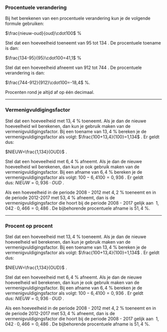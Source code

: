 ### Procentuele verandering

Bij het berekenen van een procentuele verandering kun je de volgende formule gebruiken:

$\frac{nieuw-oud}{oud}\cdot100$ %

  

Stel dat een hoeveelheid toeneemt van $95$  tot $134$ . De procentuele toename is dan:

$\frac{134-95}{95}\cdot100=41,1$ %

  

Stel dat een hoeveelheid afneemt van $912$  tot $744$ . De procentuele verandering is dan:

$\frac{744-912}{912}\cdot100=-18,4$ %.

  

Procenten rond je altijd af op één decimaal.

---

### Vermenigvuldigingsfactor

Stel dat een hoeveelheid met $13,4$ % toeneemt. Als je dan de nieuwe hoeveelheid wil berekenen, dan kun je gebruik maken van de vermenigvuldigingsfactor. Bij een toename van $13,4$ % bereken je de vermenigvuldigingsfactor als volgt: $\frac{100+13,4}{100}=1,134$ . Er geldt dus:

$NIEUW=\frac{1,134}{OUD}$ .

  

Stel dat een hoeveelheid met $6,4$ % afneemt. Als je dan de nieuwe hoeveelheid wil berekenen, dan kun je ook gebruik maken van de vermenigvuldigingsfactor. Bij een afname van $6,4$ % bereken je de vermenigvuldigingsfactor als volgt: $100-6,4100=0,936$ . Er geldt dus: $NIEUW=0,936\cdot{OUD}$ .

  

Als een hoeveelheid in de periode 2008 - 2012 met $4,2$ % toeneemt en in de periode 2012-2017 met $53,4$ % afneemt, dan is de vermenigvuldigingsfactor die hoort bij de periode 2008 - 2017 gelijk aan  $1,042\cdot0,466=0,486$ . De bijbehorende procentuele afname is $51,4$ %.

---

### Procent op procent

Stel dat een hoeveelheid met $13,4$ % toeneemt. Als je dan de nieuwe hoeveelheid wil berekenen, dan kun je gebruik maken van de vermenigvuldigingsfactor. Bij een toename van $13,4$ % bereken je de vermenigvuldigingsfactor als volgt: $\frac{100+13,4}{100}=1,134$ . Er geldt dus:

$NIEUW=\frac{1,134}{OUD}$ .

  

Stel dat een hoeveelheid met $6,4$ % afneemt. Als je dan de nieuwe hoeveelheid wil berekenen, dan kun je ook gebruik maken van de vermenigvuldigingsfactor. Bij een afname van $6,4$ % bereken je de vermenigvuldigingsfactor als volgt: $100-6,4100=0,936$ . Er geldt dus: $NIEUW=0,936\cdot{OUD}$ .

  

Als een hoeveelheid in de periode 2008 - 2012 met $4,2$ % toeneemt en in de periode 2012-2017 met $53,4$ % afneemt, dan is de vermenigvuldigingsfactor die hoort bij de periode 2008 - 2017 gelijk aan  $1,042\cdot0,466=0,486$ . De bijbehorende procentuele afname is $51,4$ %.


